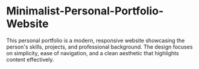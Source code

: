 # Minimalist-Personal-Portfolio-Website
This personal portfolio is a modern, responsive website showcasing the person's skills, projects, and professional background. The design focuses on simplicity, ease of navigation, and a clean aesthetic that highlights content effectively.
